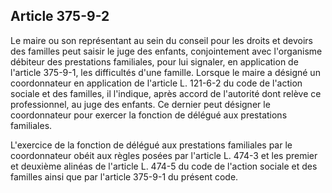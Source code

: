 Article 375-9-2
----
Le maire ou son représentant au sein du conseil pour les droits et devoirs des
familles peut saisir le juge des enfants, conjointement avec l'organisme
débiteur des prestations familiales, pour lui signaler, en application de
l'article 375-9-1, les difficultés d'une famille. Lorsque le maire a désigné un
coordonnateur en application de l'article L. 121-6-2 du code de l'action sociale
et des familles, il l'indique, après accord de l'autorité dont relève ce
professionnel, au juge des enfants. Ce dernier peut désigner le coordonnateur
pour exercer la fonction de délégué aux prestations familiales.

L'exercice de la fonction de délégué aux prestations familiales par le
coordonnateur obéit aux règles posées par l'article L. 474-3 et les premier et
deuxième alinéas de l'article L. 474-5 du code de l'action sociale et des
familles ainsi que par l'article 375-9-1 du présent code.
